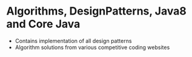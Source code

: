# Algorithms, DesignPatterns, Java8 and Core Java
- Contains implementation of all design patterns
- Algorithm solutions from various competitive coding websites
